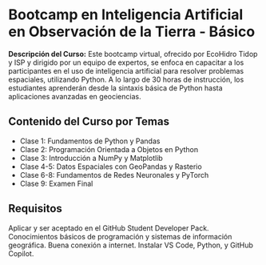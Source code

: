 <h1>Bootcamp en Inteligencia Artificial en Observación de la Tierra - Básico</h1>

<p><strong>Descripción del Curso:</strong> Este bootcamp virtual, ofrecido por EcoHidro Tidop y ISP y dirigido por un equipo de expertos, se enfoca en capacitar a los participantes en el uso de inteligencia artificial para resolver problemas espaciales, utilizando Python. A lo largo de 30 horas de instrucción, los estudiantes aprenderán desde la sintaxis básica de Python hasta aplicaciones avanzadas en geociencias.</p>

<h2>Contenido del Curso por Temas</h2>
<ul>
  <li>Clase 1: Fundamentos de Python y Pandas</li>
  <li>Clase 2: Programación Orientada a Objetos en Python</li>
  <li>Clase 3: Introducción a NumPy y Matplotlib</li>
  <li>Clase 4-5: Datos Espaciales con GeoPandas y Rasterio</li>
  <li>Clase 6-8: Fundamentos de Redes Neuronales y PyTorch</li>
  <li>Clase 9: Examen Final</li>
</ul>

<h2>Requisitos</h2>
<p>Aplicar y ser aceptado en el GitHub Student Developer Pack. Conocimientos básicos de programación y sistemas de información geográfica. Buena conexión a internet. Instalar VS Code, Python, y GitHub Copilot.</p>




